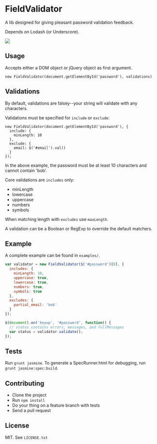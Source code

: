 # FieldValidator

  A lib designed for giving pleasant password validation feedback.

  Depends on Lodash (or Underscore).

  ![](example.gif)

## Usage

Accepts either a DOM object or jQuery object as first argument.

    new FieldValidator(document.getElementById('password'), validations)

## Validations

By default, validations are falsey--your string will validate with any characters.

Validations must be specified for `include` or `exclude`:

    new FieldValidator(document.getElementById('password'), {
      include: {
        minLength: 10
      },
      exclude: {
        email: $('#email').val()
      }
    });

In the above example, the password must be at least 10 characters and cannot contain 'bob'.

Core validations are `includes` only:

* minLength
* lowercase
* uppercase
* numbers
* symbols

When matching length with `excludes` use `maxLength`.

A validation can be a Boolean or RegExp to override the default matchers.

## Example

A complete example can be found in `examples/`.

``` javascript
var validator = new FieldValidator($('#password')[0], {
  includes: {
    minLength: 10,
    uppercase: true,
    lowercase: true,
    numbers: true,
    symbols: true
  },
  excludes: {
    partial_email: 'bob'
  }
});

$(document).on('keyup', '#password', function() {
  // status contains errors, messages, and fullMessages
  var status = validator.validate();
});
```

## Tests

Run `grunt jasmine`. To generate a SpecRunner.html for debugging, run `grunt jasmine:spec:build`.

## Contributing

* Clone the project
* Run `npm install`
* Do your thing on a feature branch with tests
* Send a pull request

## License

MIT. See `LICENSE.txt`

